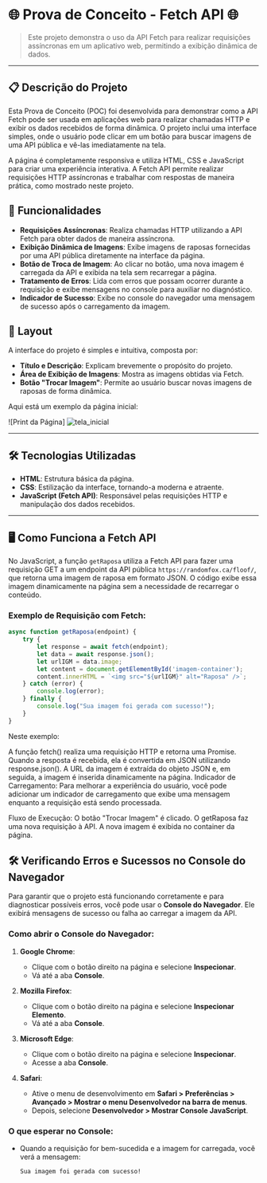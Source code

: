 # 🌐 Prova de Conceito - Fetch API 🌐

> Este projeto demonstra o uso da API Fetch para realizar requisições assíncronas em um aplicativo web, permitindo a exibição dinâmica de dados.

---

## 📋 Descrição do Projeto

Esta Prova de Conceito (POC) foi desenvolvida para demonstrar como a API Fetch pode ser usada em aplicações web para realizar chamadas HTTP e exibir os dados recebidos de forma dinâmica. O projeto inclui uma interface simples, onde o usuário pode clicar em um botão para buscar imagens de uma API pública e vê-las imediatamente na tela.

A página é completamente responsiva e utiliza HTML, CSS e JavaScript para criar uma experiência interativa. A Fetch API permite realizar requisições HTTP assíncronas e trabalhar com respostas de maneira prática, como mostrado neste projeto.

## 🚀 Funcionalidades

- **Requisições Assíncronas**: Realiza chamadas HTTP utilizando a API Fetch para obter dados de maneira assíncrona.
- **Exibição Dinâmica de Imagens**: Exibe imagens de raposas fornecidas por uma API pública diretamente na interface da página.
- **Botão de Troca de Imagem**: Ao clicar no botão, uma nova imagem é carregada da API e exibida na tela sem recarregar a página.
- **Tratamento de Erros**: Lida com erros que possam ocorrer durante a requisição e exibe mensagens no console para auxiliar no diagnóstico.
- **Indicador de Sucesso**: Exibe no console do navegador uma mensagem de sucesso após o carregamento da imagem.

## 🎨 Layout

A interface do projeto é simples e intuitiva, composta por:

- **Título e Descrição**: Explicam brevemente o propósito do projeto.
- **Área de Exibição de Imagens**: Mostra as imagens obtidas via Fetch.
- **Botão "Trocar Imagem"**: Permite ao usuário buscar novas imagens de raposas de forma dinâmica.
  
Aqui está um exemplo da página inicial:

![Print da Página] ![tela_inicial](https://github.com/user-attachments/assets/71caa5aa-0ca3-4cb1-83c7-fd52691e2176)


---

## 🛠️ Tecnologias Utilizadas

- **HTML**: Estrutura básica da página.
- **CSS**: Estilização da interface, tornando-a moderna e atraente.
- **JavaScript (Fetch API)**: Responsável pelas requisições HTTP e manipulação dos dados recebidos.

---

## 🖥️ Como Funciona a Fetch API

No JavaScript, a função `getRaposa` utiliza a Fetch API para fazer uma requisição GET a um endpoint da API pública `https://randomfox.ca/floof/`, que retorna uma imagem de raposa em formato JSON. O código exibe essa imagem dinamicamente na página sem a necessidade de recarregar o conteúdo.

### Exemplo de Requisição com Fetch:

```javascript
async function getRaposa(endpoint) {
    try {
        let response = await fetch(endpoint);
        let data = await response.json();
        let urlIGM = data.image;  
        let content = document.getElementById('imagem-container');
        content.innerHTML = `<img src="${urlIGM}" alt="Raposa" />`;
    } catch (error) {
        console.log(error);
    } finally {
        console.log("Sua imagem foi gerada com sucesso!");
    }
}
```
Neste exemplo:

A função fetch() realiza uma requisição HTTP e retorna uma Promise.
Quando a resposta é recebida, ela é convertida em JSON utilizando response.json().
A URL da imagem é extraída do objeto JSON e, em seguida, a imagem é inserida dinamicamente na página.
Indicador de Carregamento:
Para melhorar a experiência do usuário, você pode adicionar um indicador de carregamento que exibe uma mensagem enquanto a requisição está sendo processada.

Fluxo de Execução:
O botão "Trocar Imagem" é clicado.
O getRaposa faz uma nova requisição à API.
A nova imagem é exibida no container da página.

## 🛠️ Verificando Erros e Sucessos no Console do Navegador

Para garantir que o projeto está funcionando corretamente e para diagnosticar possíveis erros, você pode usar o **Console do Navegador**. Ele exibirá mensagens de sucesso ou falha ao carregar a imagem da API.

### Como abrir o Console do Navegador:

1. **Google Chrome**:
   - Clique com o botão direito na página e selecione **Inspecionar**.
   - Vá até a aba **Console**.

2. **Mozilla Firefox**:
   - Clique com o botão direito na página e selecione **Inspecionar Elemento**.
   - Vá até a aba **Console**.

3. **Microsoft Edge**:
   - Clique com o botão direito na página e selecione **Inspecionar**.
   - Acesse a aba **Console**.

4. **Safari**:
   - Ative o menu de desenvolvimento em **Safari > Preferências > Avançado > Mostrar o menu Desenvolvedor na barra de menus**.
   - Depois, selecione **Desenvolvedor > Mostrar Console JavaScript**.

### O que esperar no Console:

- Quando a requisição for bem-sucedida e a imagem for carregada, você verá a mensagem:
  ```plaintext
  Sua imagem foi gerada com sucesso!





